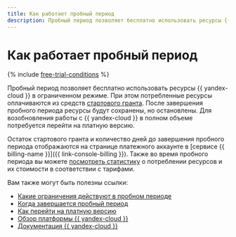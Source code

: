 ```yaml
---
title: Как работает пробный период
description: Пробный период позволяет бесплатно использовать ресурсы {{ yandex-cloud }} в ограниченном режиме. При этом потребленные ресурсы оплачиваются из средств стартового гранта. После завершения пробного периода ресурсы будут сохранены, но остановлены. Для возобновления работы с {{ yandex-cloud }} в полном объеме потребуется перейти на платную версию.
---
```


# Как работает пробный период

{% include [free-trial-conditions](../../../_includes/free-trial-conditions.md) %}

Пробный период позволяет бесплатно использовать ресурсы {{ yandex-cloud }} в ограниченном режиме. При этом потребленные ресурсы оплачиваются из средств [стартового гранта](../../usage-grant.md). После завершения пробного периода ресурсы будут сохранены, но остановлены. Для возобновления работы с {{ yandex-cloud }} в полном объеме потребуется перейти на платную версию.

Остаток стартового гранта и количество дней до завершения пробного периода отображаются на странице платежного аккаунте в [сервисе {{ billing-name }}]({{ link-console-billing }}). Также во время пробного периода вы можете [посмотреть статистику](../../../billing/operations/check-charges.md) о потреблении ресурсов и их стоимости в соответствии с тарифами.

Вам также могут быть полезны ссылки:
* [Какие ограничения действуют в пробном периоде](limits.md)
* [Когда завершается пробный период](trial-ending.md)
* [Как перейти на платную версию](upgrade-to-paid.md)
* [Обзор платформы {{ yandex-cloud }}](../../../overview/index.yaml)
* [Документация {{ yandex-cloud }}](/docs)

